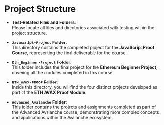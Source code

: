 # Project Structure

- **Test-Related Files and Folders**:  
  Please locate all files and directories associated with testing within the project structure.

- **`Javascript-Project` Folder**:  
  This directory contains the completed project for the **JavaScript Proof Course**, representing the final deliverable for the course.

- **`Eth_Beginner-Project` Folder**:  
  This folder includes the final project for the **Ethereum Beginner Project**, covering all the modules completed in this course.

- **`ETH_AVAX-PROOF` Folder**:  
  Inside this directory, you will find the four distinct projects developed as part of the **ETH AVAX Proof Module**.

- **`Advanced_Avalanche` Folder**:  
  This folder contains the projects and assignments completed as part of the Advanced Avalanche course, demonstrating more complex concepts and applications within the Avalanche ecosystem.
